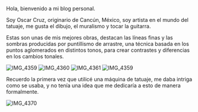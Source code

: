 Hola, bienvenido a mi blog personal.



Soy Oscar Cruz, originario de Cancún, México, soy artista en el mundo del tatuaje, me gusta el dibujo, el muralismo y tocar la guitarra.

Estas son unas de mis mejores obras, destacan las líneas finas y las sombras producidas por puntillismo de arrastre, una técnica basada en los puntos aglomerados en distintos tonos, para crear contrastes y diferencias en los cambios tonales.


![IMG_4359](https://user-images.githubusercontent.com/98052083/155466882-a82f246d-6aa7-4e41-8a72-f4c430580c4b.jpg)
![IMG_4360](https://user-images.githubusercontent.com/98052083/155466899-b74dfbf1-9154-4076-8c9a-3adaef988dbf.jpg)
![IMG_4361](https://user-images.githubusercontent.com/98052083/155466916-f73d81a5-a8a0-4cdf-ae2a-ca00f13c6f15.jpg)
![IMG_4359](https://user-images.githubusercontent.com/98052083/155466933-42be8ace-2f9a-47e0-949c-6859cfcbc746.jpg)


Recuerdo la primera vez que utilicé una máquina de tatuaje, me daba intriga como se usaba, y no tenía una idea que me dedicaría a esto de manera formalmente.

![IMG_4370](https://user-images.githubusercontent.com/98052083/155472503-f7aecbc1-7cf2-4e2d-9705-2a79177abf04.JPG)



